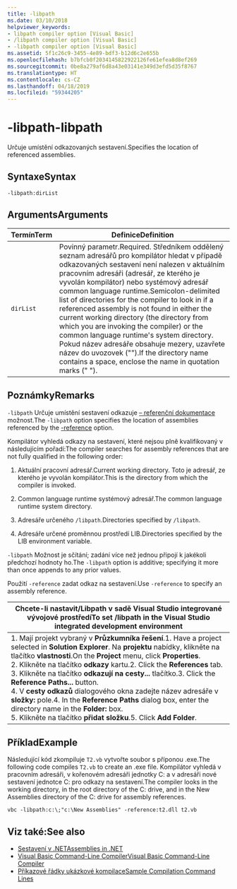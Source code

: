 ```yaml
---
title: -libpath
ms.date: 03/10/2018
helpviewer_keywords:
- libpath compiler option [Visual Basic]
- /libpath compiler option [Visual Basic]
- -libpath compiler option [Visual Basic]
ms.assetid: 5f1c26c9-3455-4e89-bdf3-b12d6c2e655b
ms.openlocfilehash: b7bfcb0f2034145822922126fe61efea8d8ef269
ms.sourcegitcommit: 0be8a279af6d8a43e03141e349d3efd5d35f8767
ms.translationtype: HT
ms.contentlocale: cs-CZ
ms.lasthandoff: 04/18/2019
ms.locfileid: "59344205"
---
```

# <a name="-libpath"></a><span data-ttu-id="a9b11-102">-libpath</span><span class="sxs-lookup"><span data-stu-id="a9b11-102">-libpath</span></span>
<span data-ttu-id="a9b11-103">Určuje umístění odkazovaných sestavení.</span><span class="sxs-lookup"><span data-stu-id="a9b11-103">Specifies the location of referenced assemblies.</span></span>  
  
## <a name="syntax"></a><span data-ttu-id="a9b11-104">Syntaxe</span><span class="sxs-lookup"><span data-stu-id="a9b11-104">Syntax</span></span>  
  
```  
-libpath:dirList  
```  
  
## <a name="arguments"></a><span data-ttu-id="a9b11-105">Arguments</span><span class="sxs-lookup"><span data-stu-id="a9b11-105">Arguments</span></span>  
  
|<span data-ttu-id="a9b11-106">Termín</span><span class="sxs-lookup"><span data-stu-id="a9b11-106">Term</span></span>|<span data-ttu-id="a9b11-107">Definice</span><span class="sxs-lookup"><span data-stu-id="a9b11-107">Definition</span></span>|  
|---|---|  
|`dirList`|<span data-ttu-id="a9b11-108">Povinný parametr.</span><span class="sxs-lookup"><span data-stu-id="a9b11-108">Required.</span></span> <span data-ttu-id="a9b11-109">Středníkem oddělený seznam adresářů pro kompilátor hledat v případě odkazovaných sestavení není nalezen v aktuálním pracovním adresáři (adresář, ze kterého je vyvolán kompilátor) nebo systémový adresář common language runtime.</span><span class="sxs-lookup"><span data-stu-id="a9b11-109">Semicolon-delimited list of directories for the compiler to look in if a referenced assembly is not found in either the current working directory (the directory from which you are invoking the compiler) or the common language runtime's system directory.</span></span> <span data-ttu-id="a9b11-110">Pokud název adresáře obsahuje mezery, uzavřete název do uvozovek ("").</span><span class="sxs-lookup"><span data-stu-id="a9b11-110">If the directory name contains a space, enclose the name in quotation marks (" ").</span></span>|  
  
## <a name="remarks"></a><span data-ttu-id="a9b11-111">Poznámky</span><span class="sxs-lookup"><span data-stu-id="a9b11-111">Remarks</span></span>  
 <span data-ttu-id="a9b11-112">`-libpath` Určuje umístění sestavení odkazuje [– referenční dokumentace](../../../visual-basic/reference/command-line-compiler/reference.md) možnost.</span><span class="sxs-lookup"><span data-stu-id="a9b11-112">The `-libpath` option specifies the location of assemblies referenced by the [-reference](../../../visual-basic/reference/command-line-compiler/reference.md) option.</span></span>  
  
 <span data-ttu-id="a9b11-113">Kompilátor vyhledá odkazy na sestavení, které nejsou plně kvalifikovaný v následujícím pořadí:</span><span class="sxs-lookup"><span data-stu-id="a9b11-113">The compiler searches for assembly references that are not fully qualified in the following order:</span></span>  
  
1. <span data-ttu-id="a9b11-114">Aktuální pracovní adresář.</span><span class="sxs-lookup"><span data-stu-id="a9b11-114">Current working directory.</span></span> <span data-ttu-id="a9b11-115">Toto je adresář, ze kterého je vyvolán kompilátor.</span><span class="sxs-lookup"><span data-stu-id="a9b11-115">This is the directory from which the compiler is invoked.</span></span>  
  
2. <span data-ttu-id="a9b11-116">Common language runtime systémový adresář.</span><span class="sxs-lookup"><span data-stu-id="a9b11-116">The common language runtime system directory.</span></span>  
  
3. <span data-ttu-id="a9b11-117">Adresáře určeného `/libpath`.</span><span class="sxs-lookup"><span data-stu-id="a9b11-117">Directories specified by `/libpath`.</span></span>  
  
4. <span data-ttu-id="a9b11-118">Adresáře určené proměnnou prostředí LIB.</span><span class="sxs-lookup"><span data-stu-id="a9b11-118">Directories specified by the LIB environment variable.</span></span>  
  
 <span data-ttu-id="a9b11-119">`-libpath` Možnost je sčítání; zadání více než jednou připojí k jakékoli předchozí hodnoty ho.</span><span class="sxs-lookup"><span data-stu-id="a9b11-119">The `-libpath` option is additive; specifying it more than once appends to any prior values.</span></span>  
  
 <span data-ttu-id="a9b11-120">Použití `-reference` zadat odkaz na sestavení.</span><span class="sxs-lookup"><span data-stu-id="a9b11-120">Use `-reference` to specify an assembly reference.</span></span>  
  
|<span data-ttu-id="a9b11-121">Chcete-li nastavit/Libpath v sadě Visual Studio integrované vývojové prostředí</span><span class="sxs-lookup"><span data-stu-id="a9b11-121">To set /libpath in the Visual Studio integrated development environment</span></span>|  
|---|  
|<span data-ttu-id="a9b11-122">1.  Mají projekt vybraný v **Průzkumníka řešení**.</span><span class="sxs-lookup"><span data-stu-id="a9b11-122">1.  Have a project selected in **Solution Explorer**.</span></span> <span data-ttu-id="a9b11-123">Na **projektu** nabídky, klikněte na tlačítko **vlastnosti**.</span><span class="sxs-lookup"><span data-stu-id="a9b11-123">On the **Project** menu, click **Properties**.</span></span> <br /><span data-ttu-id="a9b11-124">2.  Klikněte na tlačítko **odkazy** kartu.</span><span class="sxs-lookup"><span data-stu-id="a9b11-124">2.  Click the **References** tab.</span></span><br /><span data-ttu-id="a9b11-125">3.  Klikněte na tlačítko **odkazují na cesty...**  tlačítko.</span><span class="sxs-lookup"><span data-stu-id="a9b11-125">3.  Click the **Reference Paths...** button.</span></span><br /><span data-ttu-id="a9b11-126">4.  V **cesty odkazů** dialogového okna zadejte název adresáře v **složky:** pole.</span><span class="sxs-lookup"><span data-stu-id="a9b11-126">4.  In the **Reference Paths** dialog box, enter the directory name in the **Folder:** box.</span></span><br /><span data-ttu-id="a9b11-127">5.  Klikněte na tlačítko **přidat složku**.</span><span class="sxs-lookup"><span data-stu-id="a9b11-127">5.  Click **Add Folder**.</span></span>|  
  
## <a name="example"></a><span data-ttu-id="a9b11-128">Příklad</span><span class="sxs-lookup"><span data-stu-id="a9b11-128">Example</span></span>  
 <span data-ttu-id="a9b11-129">Následující kód zkompiluje `T2.vb` vytvořte soubor s příponou .exe.</span><span class="sxs-lookup"><span data-stu-id="a9b11-129">The following code compiles `T2.vb` to create an .exe file.</span></span> <span data-ttu-id="a9b11-130">Kompilátor vyhledá v pracovním adresáři, v kořenovém adresáři jednotky C: a v adresáři nové sestavení jednotce C: pro odkazy na sestavení.</span><span class="sxs-lookup"><span data-stu-id="a9b11-130">The compiler looks in the working directory, in the root directory of the C: drive, and in the New Assemblies directory of the C: drive for assembly references.</span></span>  
  
```console  
vbc -libpath:c:\;"c:\New Assemblies" -reference:t2.dll t2.vb  
```  
  
## <a name="see-also"></a><span data-ttu-id="a9b11-131">Viz také:</span><span class="sxs-lookup"><span data-stu-id="a9b11-131">See also</span></span>

- [<span data-ttu-id="a9b11-132">Sestavení v .NET</span><span class="sxs-lookup"><span data-stu-id="a9b11-132">Assemblies in .NET</span></span>](../../../standard/assembly/index.md)
- [<span data-ttu-id="a9b11-133">Visual Basic Command-Line Compiler</span><span class="sxs-lookup"><span data-stu-id="a9b11-133">Visual Basic Command-Line Compiler</span></span>](../../../visual-basic/reference/command-line-compiler/index.md)
- [<span data-ttu-id="a9b11-134">Příkazové řádky ukázkové kompilace</span><span class="sxs-lookup"><span data-stu-id="a9b11-134">Sample Compilation Command Lines</span></span>](../../../visual-basic/reference/command-line-compiler/sample-compilation-command-lines.md)
